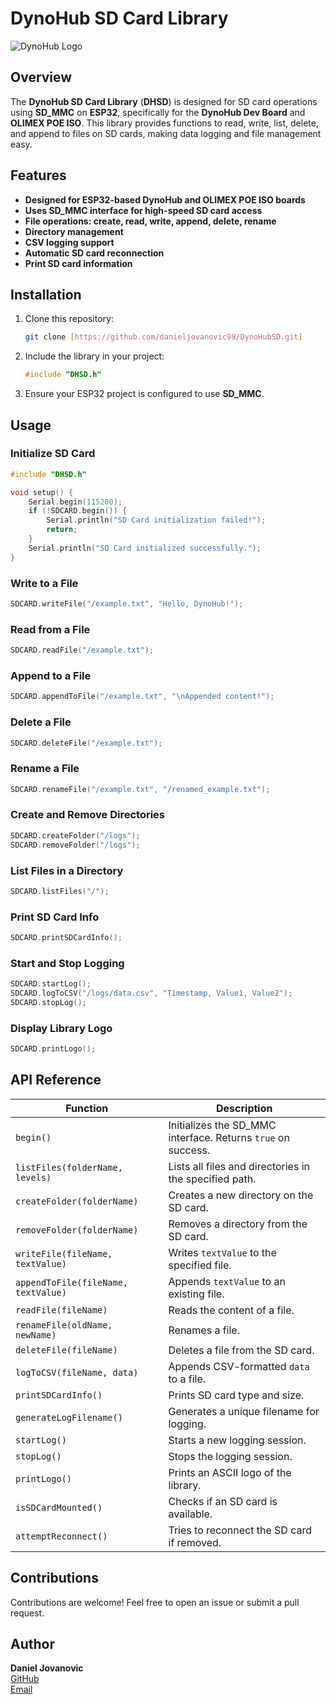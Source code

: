 # DynoHub SD Card Library

![DynoHub Logo](https://i.imgur.com/MOfc0t5.png)

## Overview
The **DynoHub SD Card Library** (**DHSD**) is designed for SD card operations using **SD_MMC** on **ESP32**, specifically for the **DynoHub Dev Board** and **OLIMEX POE ISO**. This library provides functions to read, write, list, delete, and append to files on SD cards, making data logging and file management easy.

## Features
- **Designed for ESP32-based DynoHub and OLIMEX POE ISO boards**
- **Uses SD_MMC interface for high-speed SD card access**
- **File operations: create, read, write, append, delete, rename**
- **Directory management**
- **CSV logging support**
- **Automatic SD card reconnection**
- **Print SD card information**

## Installation
1. Clone this repository:
   ```sh
   git clone [https://github.com/danieljovanovic99/DynoHubSD.git]
   ```
2. Include the library in your project:
   ```cpp
   #include "DHSD.h"
   ```
3. Ensure your ESP32 project is configured to use **SD_MMC**.

## Usage

### Initialize SD Card
```cpp
#include "DHSD.h"

void setup() {
    Serial.begin(115200);
    if (!SDCARD.begin()) {
        Serial.println("SD Card initialization failed!");
        return;
    }
    Serial.println("SD Card initialized successfully.");
}
```

### Write to a File
```cpp
SDCARD.writeFile("/example.txt", "Hello, DynoHub!");
```

### Read from a File
```cpp
SDCARD.readFile("/example.txt");
```

### Append to a File
```cpp
SDCARD.appendToFile("/example.txt", "\nAppended content!");
```

### Delete a File
```cpp
SDCARD.deleteFile("/example.txt");
```

### Rename a File
```cpp
SDCARD.renameFile("/example.txt", "/renamed_example.txt");
```

### Create and Remove Directories
```cpp
SDCARD.createFolder("/logs");
SDCARD.removeFolder("/logs");
```

### List Files in a Directory
```cpp
SDCARD.listFiles("/");
```

### Print SD Card Info
```cpp
SDCARD.printSDCardInfo();
```

### Start and Stop Logging
```cpp
SDCARD.startLog();
SDCARD.logToCSV("/logs/data.csv", "Timestamp, Value1, Value2");
SDCARD.stopLog();
```

### Display Library Logo
```cpp
SDCARD.printLogo();
```

## API Reference
| Function | Description |
|----------|-------------|
| `begin()` | Initializes the SD_MMC interface. Returns `true` on success. |
| `listFiles(folderName, levels)` | Lists all files and directories in the specified path. |
| `createFolder(folderName)` | Creates a new directory on the SD card. |
| `removeFolder(folderName)` | Removes a directory from the SD card. |
| `writeFile(fileName, textValue)` | Writes `textValue` to the specified file. |
| `appendToFile(fileName, textValue)` | Appends `textValue` to an existing file. |
| `readFile(fileName)` | Reads the content of a file. |
| `renameFile(oldName, newName)` | Renames a file. |
| `deleteFile(fileName)` | Deletes a file from the SD card. |
| `logToCSV(fileName, data)` | Appends CSV-formatted `data` to a file. |
| `printSDCardInfo()` | Prints SD card type and size. |
| `generateLogFilename()` | Generates a unique filename for logging. |
| `startLog()` | Starts a new logging session. |
| `stopLog()` | Stops the logging session. |
| `printLogo()` | Prints an ASCII logo of the library. |
| `isSDCardMounted()` | Checks if an SD card is available. |
| `attemptReconnect()` | Tries to reconnect the SD card if removed. |


## Contributions
Contributions are welcome! Feel free to open an issue or submit a pull request.

## Author
**Daniel Jovanovic**  
[GitHub](https://github.com/danieljovanovic99)  
[Email](mailto:daniel.jovanovic@outlook.com)
